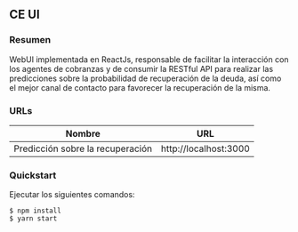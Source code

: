 ## CE UI

### Resumen
WebUI implementada en ReactJs, responsable de facilitar la interacción con los agentes de cobranzas y de consumir la RESTful API para realizar las predicciones sobre la probabilidad de recuperación de la deuda, así como el mejor canal de contacto para favorecer la recuperación de la misma.

### URLs

|Nombre|URL|
|---|---|
|Predicción sobre la recuperación|http://localhost:3000|

### Quickstart

Ejecutar los siguientes comandos:

```
$ npm install
$ yarn start
```